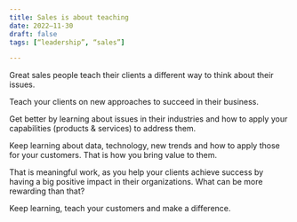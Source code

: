 ```yaml
---
title: Sales is about teaching
date: 2022–11-30
draft: false
tags: [“leadership”, “sales”]

---
```


Great sales people teach their clients a different way to think about their issues.

Teach your clients on new approaches to succeed in their business.

Get better by learning about issues in their industries and how to apply your capabilities (products & services) to address them.

Keep learning about data, technology, new trends and how to apply those for your customers. That is how you bring value to them.

That is meaningful work, as you help your clients achieve success by having a big positive impact in their organizations.
What can be more rewarding than that?

Keep learning, teach your customers and make a difference.


